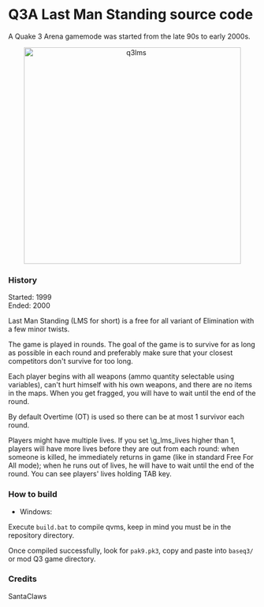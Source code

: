 Q3A Last Man Standing source code
===============================

A Quake 3 Arena gamemode was started from the late 90s to early 2000s.

<p align="center">
<img alt="q3lms" src="" width=440 />
</p>

### History

Started: 1999 <br/> 
Ended: 2000

Last Man Standing (LMS for short) is a free for all variant of Elimination with a few minor twists.

The game is played in rounds. The goal of the game is to survive for as long as possible in each round and preferably make sure that your closest competitors don't survive for too long.

Each player begins with all weapons (ammo quantity selectable using variables), can't hurt himself with his own weapons, and there are no items in the maps. When you get fragged, you will have to wait until the end of the round.

By default Overtime (OT) is used so there can be at most 1 survivor each round.

Players might have multiple lives. If you set \g_lms_lives higher than 1, players will have more lives before they are out from each round: when someone is killed, he immediately returns in game (like in standard Free For All mode); when he runs out of lives, he will have to wait until the end of the round. You can see players' lives holding TAB key.

### How to build

- Windows:

Execute `build.bat` to compile qvms, keep in mind you must be in the repository directory.

Once compiled successfully, look for `pak9.pk3`, copy and paste into `baseq3/` or mod Q3 game directory.

### Credits

SantaClaws